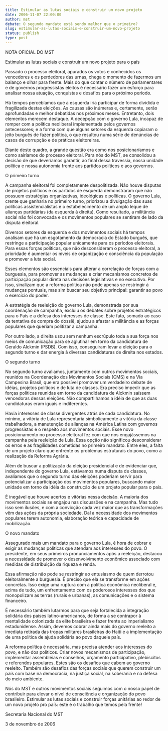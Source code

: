 ```yaml
---
title: Estimular as lutas sociais e construir um novo projeto
date: 2006-11-07 22:00:00
author: mst
debate: O segundo mandato está sendo melhor que o primeiro?
slug: estimular-as-lutas-sociais-e-construir-um-novo-projeto
status: publish 
type: post
---
```


NOTA OFICIAL DO MST  

Estimular as lutas sociais e construir um novo projeto para o país   

  

Passado o processo eleitoral, apurados os votos e conhecidos os vencedores e os perdedores das urnas, chega o momento de fazermos um balanço e olhar para frente. Mais do que contar o número de parlamentares e de governos progressistas eleitos é necessário fazer um esforço para analisar nossa atuação, conquistas e desafios para o próximo período.   

  

Há tempos percebíamos que a esquerda iria participar de forma dividida e fragilizada destas eleições. As causas são inúmeras e, certamente, serão aprofundadas e melhor debatidas nos próximos meses. Entretanto, dois elementos merecem destaque. A decepção com o governo Lula, incapaz de romper com a política neoliberal implementada pelos governos antecessores; e a forma com que alguns setores da esquerda copiaram o jeito burguês de fazer política, o que resultou numa série de denúncias de casos de corrupção e de práticas eleitoreiras.  

  

Diante deste quadro, a grande questão era como nos posicionaríamos e como sairíamos do processo eleitoral. Para nós do MST, se consolidou a decisão de que deveríamos garantir, ao final dessa travessia, nossa unidade política e nossa autonomia frente aos partidos políticos e aos governos.   

  

O primeiro turno  

  

A campanha eleitoral foi completamente despolitizada. Não houve disputas de projetos políticos e os partidos de esquerda demonstraram que não possuem estratégias organizativas, ideológicas e políticas. O governo Lula, crente que ganharia no primeiro turno, priorizou a divulgação das suas políticas assistencialistas e o estabelecimento de um amplo leque de alianças partidárias (da esquerda à direita). Como resultado, a militância social não foi convocada e os movimentos populares se sentiram de lado da disputa eleitoral.  

  

Diversos setores da esquerda e dos movimentos sociais há tempos analisam que há um esgotamento da democracia do Estado burguês, que restringe a participação popular unicamente para os períodos eleitorais. Para essas forças políticas, que não desconsideram o processo eleitoral, a prioridade é aumentar os níveis de organização e consciência da população e promover a luta social.   

  

Esses elementos são essenciais para alterar a correlação de forças com a burguesia, para promover as mudanças e criar mecanismos concretos de participação popular direta nas decisões legislativas e no executivo. Por isso, sinalizam que a reforma política não pode apenas se restringir à mudanças pontuais, mas sim buscar seu objetivo principal: garantir ao povo o exercício do poder.  

  

A estratégia de reeleição do governo Lula, demonstrada por sua coordenação de campanha, excluiu os debates sobre projetos estratégicos para o País e a defesa dos interesses de classe. Este fato, somado ao caso da tentativa de compra do dossiê, ajudou a afastar a militância e as forças populares que queriam politizar a campanha.   

  

Por outro lado, a direita usou sem nenhum escrúpulo toda a sua força nos meios de comunicação para se aglutinar em torno da candidatura de Geraldo Alckmin (PSDB). Com isso, conseguiram levar a eleição para o segundo turno e dar energia à diversas candidaturas de direita nos estados.   

  

O segundo turno  

  

No segundo turno avaliamos, juntamente com outros movimentos sociais, reunidos na Coordenação dos Movimentos Sociais (CMS) e na Via Campesina Brasil, que era possível promover um verdadeiro debate de idéias, projetos políticos e de luta de classes. Era preciso impedir que as forças políticas reunidas em torno da candidatura de Alckmin saíssem vencedoras dessas eleições. Não compartilhamos a idéia de que as duas candidaturas eram iguais e indiferentes.   

  

Havia interesses de classe divergentes atrás de cada candidatura. No mínimo, a vitória de Lula representaria simbolicamente a vitória da classe trabalhadora, a manutenção de alianças na América Latina com governos progressistas e o respeito aos movimentos sociais. Esse novo posicionamento no processo eleitoral fez com que nos engajássemos na campanha pela reeleição de Lula. Essa opção não significou desconsiderar os erros e as fragilidades cometidas no primeiro mandato. Entre eles, a falta de um projeto claro que enfrente os problemas estruturais do povo, como a realização da Reforma Agrária.  

  

Além de buscar a politização da eleição presidencial e de evidenciar que, independente do governo Lula, estávamos numa disputa de classes, avaliamos que o segundo turno das eleições poderiam servir para potencializar a participação dos movimentos populares, buscando maior unidade em torno da idéia da construção de um projeto popular para o país.   

  

É inegável que houve acertos e vitórias nessa decisão. A maioria dos movimentos sociais se engajou nas discussões e na campanha. Mas tudo isso sem ilusões, e com a convicção cada vez maior que as transformações vêm das ações da própria sociedade. Daí a necessidade dos movimentos populares terem autonomia, elaboração teórica e capacidade de mobilização.   

  

O novo mandato  

  

Assegurado mais um mandato para o governo Lula, é hora de cobrar e exigir as mudanças políticas que atendam aos interesses do povo. O presidente, em seus primeiros pronunciamentos após a reeleição, destacou a necessidade de promover o desenvolvimento econômico associado com medidas de distribuição da riqueza e renda.   

  

Essa afirmação não pode se restringir ao entusiasmo de quem derrotou eleitoralmente a burguesia. É preciso que ela se transforme em ações concretas. Isso exige uma ruptura com a política econômica neoliberal e, acima de tudo, um enfrentamento com os poderosos interesses dos que monopolizam as terras (rurais e urbanas), as comunicações e o sistema financeiro.   

  

É necessário também lutarmos para que seja fortalecida a integração solidária dos países latino-americanos, de forma a se contrapor à mentalidade colonizada da elite brasileira e fazer frente ao imperialismo estadunidense. Assim, devemos cobrar ainda mais do governo reeleito a imediata retirada das tropas militares brasileiras do Haiti e a implementação de uma política de ajuda solidária ao povo daquele país.  

  

A reforma política é necessária, mas precisa atender aos interesses do povo, e não dos políticos. Criar novos mecanismos de participação, implementar assembléias e conselhos, orçamento participativo, plebiscitos e referendos populares. Estes são os desafios que cabem ao governo reeleito. Também são desafios das forças sociais que querem construir um país com base na democracia, na justiça social, na soberania e na defesa do meio ambiente.  

  

Nós do MST e outros movimentos sociais seguimos com o nosso papel de contribuir para elevar o nível de consciência e organização do povo brasileiro. Estimular as lutas sociais e construir forças unitárias ao redor de um novo projeto pro país: este é o trabalho que temos pela frente!  

  

Secretaria Nacional do MST  

3 de novembro de 2006
